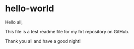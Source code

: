# hello-world

Hello all,

This file is a test readme file for my firt repository on GitHub.

Thank you all and have a good night!
